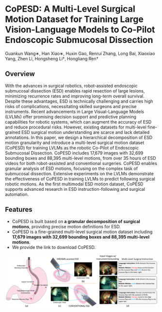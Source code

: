 # CoPESD: A Multi-Level Surgical Motion Dataset for Training Large Vision-Language Models to Co-Pilot Endoscopic Submucosal Dissection
Guankun Wang∗, Han Xiao∗, Huxin Gao, Renrui Zhang, Long Bai, Xiaoxiao Yang, Zhen Li, Hongsheng Li†, Hongliang Ren†

## Overview
With the advances in surgical robotics, robot-assisted endoscopic submucosal dissection (ESD) enables rapid resection of large lesions, minimizing recurrence rates and improving long-term overall survival. Despite these advantages, ESD is technically challenging and carries high risks of complications, necessitating skilled surgeons and precise instruments. Recent advancements in Large Visual-Language Models (LVLMs) offer promising decision support and predictive planning capabilities for robotic systems, which can augment the accuracy of ESD and reduce procedural risks. However, existing datasets for multi-level fine-grained ESD surgical motion understanding are scarce and lack detailed annotations. In this paper, we design a hierarchical decomposition of ESD motion granularity and introduce a multi-level surgical motion dataset (CoPESD) for training LVLMs as the robotic Co-Pilot of Endoscopic Submucosal Dissection. CoPESD includes 17,679 images with 32,699 bounding boxes and 88,395 multi-level motions, from over 35 hours of ESD videos for both robot-assisted and conventional surgeries. CoPESD enables granular analysis of ESD motions, focusing on the complex task of submucosal dissection. Extensive experiments on the LVLMs demonstrate the effectiveness of CoPESD in training LVLMs to predict following surgical robotic motions. As the first multimodal ESD motion dataset, CoPESD supports advanced research in ESD instruction-following and surgical automation.

## Features

- CoPESD is built based on **a granular decomposition of surgical motions**, providing precise motion definitions for ESD.
- CoPESD is a fine-grained multi-level surgical motion dataset including **17,679 images with 32,699 bounding boxes and 88,395 multi-level motions**.
- We provide the link to download CoPESD.

<p align="center">
  <img 
    width="1000"
    src="./figures/overview.png"
  >
</p>


